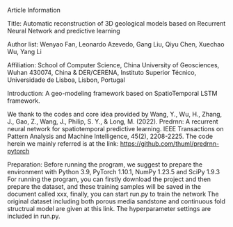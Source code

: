 Article Information 

Title: Automatic reconstruction of 3D geological models based on Recurrent Neural Network and predictive learning

Author list: Wenyao Fan, Leonardo Azevedo, Gang Liu, Qiyu Chen, Xuechao Wu, Yang Li

Affiliation: School of Computer Science, China University of Geosciences, Wuhan 430074, China & DER/CERENA, Instituto Superior Técnico, Universidade de Lisboa, Lisbon, Portugal

Introduction:
A geo-modeling framework based on SpatioTemporal LSTM framework. 

We thank to the codes and core idea provided by Wang, Y., Wu, H., Zhang, J., Gao, Z., Wang, J., Philip, S. Y., & Long, M. (2022). Predrnn: A recurrent neural network for spatiotemporal predictive learning. IEEE Transactions on Pattern Analysis and Machine Intelligence, 45(2), 2208-2225. The code herein we mainly referred is at the link: https://github.com/thuml/predrnn-pytorch

Preparation:
Before running the program, we suggest to prepare the environment with Python 3.9, PyTorch 1.10.1, NumPy 1.23.5 and SciPy 1.9.3
For running the program, you can firstly download the project and then prepare the dataset, and these training samples will be saved in the document called xxx, finally, you can start run.py to train the network
The original dataset including both porous media sandstone and continuous fold structrual model are given at this link.
The hyperparameter settings are included in run.py.

